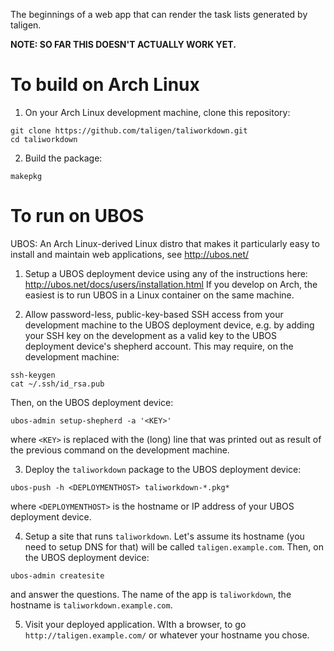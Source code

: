 The beginnings of a web app that can render the task lists generated by taligen.

**NOTE: SO FAR THIS DOESN'T ACTUALLY WORK YET.**

# To build on Arch Linux

1. On your Arch Linux development machine, clone this repository:
```
git clone https://github.com/taligen/taliworkdown.git
cd taliworkdown
```

2. Build the package:
```
makepkg
```

# To run on UBOS

UBOS: An Arch Linux-derived Linux distro that makes it particularly easy to
install and maintain web applications, see http://ubos.net/

1. Setup a UBOS deployment device using any of the instructions here:
   http://ubos.net/docs/users/installation.html
   If you develop on Arch, the easiest is to run UBOS in a Linux container
   on the same machine.

2. Allow password-less, public-key-based SSH access from your development
   machine to the UBOS deployment device, e.g. by adding your SSH key on the
   development as a valid key to the UBOS deployment device's shepherd
   account. This may require, on the development machine:
```
ssh-keygen
cat ~/.ssh/id_rsa.pub
```
   Then, on the UBOS deployment device:
```
ubos-admin setup-shepherd -a '<KEY>'
```
   where `<KEY>` is replaced with the (long) line that was printed out as
   result of the previous command on the development machine.

3. Deploy the `taliworkdown` package to the UBOS deployment device:
```
ubos-push -h <DEPLOYMENTHOST> taliworkdown-*.pkg*
```
   where `<DEPLOYMENTHOST>` is the hostname or IP address of your UBOS
   deployment device.

4. Setup a site that runs `taliworkdown`. Let's assume its hostname (you need to
   setup DNS for that) will be called `taligen.example.com`. Then, on the
   UBOS deployment device:
```
ubos-admin createsite
```
   and answer the questions. The name of the app is `taliworkdown`, the hostname
   is `taliworkdown.example.com`.

5. Visit your deployed application. WIth a browser, to go 
   `http://taligen.example.com/` or whatever your hostname you chose.

